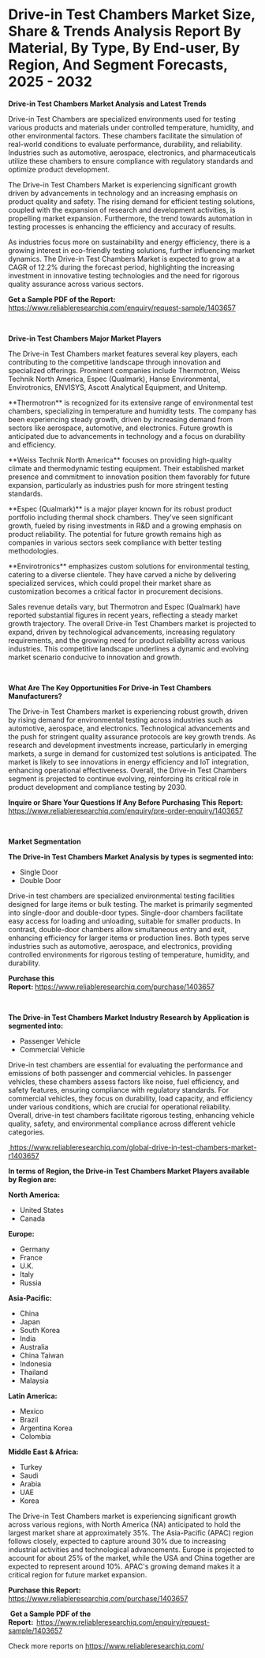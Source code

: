 <p><h1>Drive-in Test Chambers Market Size, Share & Trends Analysis Report By Material, By Type, By End-user, By Region, And Segment Forecasts, 2025 - 2032</h1></p><p><strong>Drive-in Test Chambers Market Analysis and Latest Trends</strong></p>
<p><p>Drive-in Test Chambers are specialized environments used for testing various products and materials under controlled temperature, humidity, and other environmental factors. These chambers facilitate the simulation of real-world conditions to evaluate performance, durability, and reliability. Industries such as automotive, aerospace, electronics, and pharmaceuticals utilize these chambers to ensure compliance with regulatory standards and optimize product development.</p><p>The Drive-in Test Chambers Market is experiencing significant growth driven by advancements in technology and an increasing emphasis on product quality and safety. The rising demand for efficient testing solutions, coupled with the expansion of research and development activities, is propelling market expansion. Furthermore, the trend towards automation in testing processes is enhancing the efficiency and accuracy of results.</p><p>As industries focus more on sustainability and energy efficiency, there is a growing interest in eco-friendly testing solutions, further influencing market dynamics. The Drive-in Test Chambers Market is expected to grow at a CAGR of 12.2% during the forecast period, highlighting the increasing investment in innovative testing technologies and the need for rigorous quality assurance across various sectors.</p></p>
<p><strong>Get a Sample PDF of the Report:&nbsp;</strong> <a href="https://www.reliableresearchiq.com/enquiry/request-sample/1403657?utm_campaign=1087&utm_medium=2&utm_source=Github&utm_content=ia&utm_term=13012025&utm_id=drive-in-test-chambers">https://www.reliableresearchiq.com/enquiry/request-sample/1403657</a></p>
<p>&nbsp;</p>
<p><strong>Drive-in Test Chambers Major Market Players</strong></p>
<p><p>The Drive-in Test Chambers market features several key players, each contributing to the competitive landscape through innovation and specialized offerings. Prominent companies include Thermotron, Weiss Technik North America, Espec (Qualmark), Hanse Environmental, Envirotronics, ENVISYS, Ascott Analytical Equipment, and Unitemp.</p><p>**Thermotron** is recognized for its extensive range of environmental test chambers, specializing in temperature and humidity tests. The company has been experiencing steady growth, driven by increasing demand from sectors like aerospace, automotive, and electronics. Future growth is anticipated due to advancements in technology and a focus on durability and efficiency.</p><p>**Weiss Technik North America** focuses on providing high-quality climate and thermodynamic testing equipment. Their established market presence and commitment to innovation position them favorably for future expansion, particularly as industries push for more stringent testing standards.</p><p>**Espec (Qualmark)** is a major player known for its robust product portfolio including thermal shock chambers. They've seen significant growth, fueled by rising investments in R&D and a growing emphasis on product reliability. The potential for future growth remains high as companies in various sectors seek compliance with better testing methodologies.</p><p>**Envirotronics** emphasizes custom solutions for environmental testing, catering to a diverse clientele. They have carved a niche by delivering specialized services, which could propel their market share as customization becomes a critical factor in procurement decisions.</p><p>Sales revenue details vary, but Thermotron and Espec (Qualmark) have reported substantial figures in recent years, reflecting a steady market growth trajectory. The overall Drive-in Test Chambers market is projected to expand, driven by technological advancements, increasing regulatory requirements, and the growing need for product reliability across various industries. This competitive landscape underlines a dynamic and evolving market scenario conducive to innovation and growth.</p></p>
<p>&nbsp;</p>
<p><strong>What Are The Key Opportunities For Drive-in Test Chambers Manufacturers?</strong></p>
<p><p>The Drive-in Test Chambers market is experiencing robust growth, driven by rising demand for environmental testing across industries such as automotive, aerospace, and electronics. Technological advancements and the push for stringent quality assurance protocols are key growth trends. As research and development investments increase, particularly in emerging markets, a surge in demand for customized test solutions is anticipated. The market is likely to see innovations in energy efficiency and IoT integration, enhancing operational effectiveness. Overall, the Drive-in Test Chambers segment is projected to continue evolving, reinforcing its critical role in product development and compliance testing by 2030.</p></p>
<p><strong>Inquire or Share Your Questions If Any Before Purchasing This Report:</strong> <a href="https://www.reliableresearchiq.com/enquiry/pre-order-enquiry/1403657?utm_campaign=1087&utm_medium=2&utm_source=Github&utm_content=ia&utm_term=13012025&utm_id=drive-in-test-chambers">https://www.reliableresearchiq.com/enquiry/pre-order-enquiry/1403657</a></p>
<p>&nbsp;</p>
<p><strong>Market Segmentation</strong></p>
<p><strong>The Drive-in Test Chambers Market Analysis by types is segmented into:</strong></p>
<p><ul><li>Single Door</li><li>Double Door</li></ul></p>
<p><p>Drive-in test chambers are specialized environmental testing facilities designed for large items or bulk testing. The market is primarily segmented into single-door and double-door types. Single-door chambers facilitate easy access for loading and unloading, suitable for smaller products. In contrast, double-door chambers allow simultaneous entry and exit, enhancing efficiency for larger items or production lines. Both types serve industries such as automotive, aerospace, and electronics, providing controlled environments for rigorous testing of temperature, humidity, and durability.</p></p>
<p><strong>Purchase this Report:&nbsp;</strong><a href="https://www.reliableresearchiq.com/purchase/1403657?utm_campaign=1087&utm_medium=2&utm_source=Github&utm_content=ia&utm_term=13012025&utm_id=drive-in-test-chambers">https://www.reliableresearchiq.com/purchase/1403657</a></p>
<p>&nbsp;</p>
<p><strong>The Drive-in Test Chambers Market Industry Research by Application is segmented into:</strong></p>
<p><ul><li>Passenger Vehicle</li><li>Commercial Vehicle</li></ul></p>
<p><p>Drive-in test chambers are essential for evaluating the performance and emissions of both passenger and commercial vehicles. In passenger vehicles, these chambers assess factors like noise, fuel efficiency, and safety features, ensuring compliance with regulatory standards. For commercial vehicles, they focus on durability, load capacity, and efficiency under various conditions, which are crucial for operational reliability. Overall, drive-in test chambers facilitate rigorous testing, enhancing vehicle quality, safety, and environmental compliance across different vehicle categories.</p></p>
<p><a href="https://www.reliableresearchiq.com/global-drive-in-test-chambers-market-r1403657?utm_campaign=1087&utm_medium=2&utm_source=Github&utm_content=ia&utm_term=13012025&utm_id=drive-in-test-chambers">&nbsp;https://www.reliableresearchiq.com/global-drive-in-test-chambers-market-r1403657</a></p>
<p><strong>In terms of Region, the Drive-in Test Chambers Market Players available by Region are:</strong></p>
<p>
    <p> <strong> North America: </strong>
        <ul>
            <li>United States</li>
            <li>Canada</li>
        </ul>
        </p> 
    <p> <strong> Europe: </strong>
        <ul>
            <li>Germany</li>
            <li>France</li>
            <li>U.K.</li>
            <li>Italy</li>
            <li>Russia</li>
        </ul>
        </p> 
    <p> <strong> Asia-Pacific: </strong>
        <ul>
            <li>China</li>
            <li>Japan</li>
            <li>South Korea</li>
            <li>India</li>
            <li>Australia</li>
            <li>China Taiwan</li>
            <li>Indonesia</li>
            <li>Thailand</li>
            <li>Malaysia</li>
        </ul>
        </p> 
    <p> <strong> Latin America: </strong>
        <ul>
            <li>Mexico</li>
            <li>Brazil</li>
            <li>Argentina Korea</li>
            <li>Colombia</li>
        </ul>
        </p> 
    <p> <strong> Middle East & Africa: </strong>
        <ul>
            <li>Turkey</li>
            <li>Saudi</li>
            <li>Arabia</li>
            <li>UAE</li>
            <li>Korea</li>
        </ul>
    </p>
    </p>
<p><p>The Drive-in Test Chambers market is experiencing significant growth across various regions, with North America (NA) anticipated to hold the largest market share at approximately 35%. The Asia-Pacific (APAC) region follows closely, expected to capture around 30% due to increasing industrial activities and technological advancements. Europe is projected to account for about 25% of the market, while the USA and China together are expected to represent around 10%. APAC's growing demand makes it a critical region for future market expansion.</p></p>
<p><strong>Purchase this Report: </strong><a href="https://www.reliableresearchiq.com/purchase/1403657?utm_campaign=1087&utm_medium=2&utm_source=Github&utm_content=ia&utm_term=13012025&utm_id=drive-in-test-chambers">https://www.reliableresearchiq.com/purchase/1403657</a></p>
<p>&nbsp;<strong>Get a Sample PDF of the Report:&nbsp;&nbsp;</strong><a href="https://www.reliableresearchiq.com/enquiry/request-sample/1403657?utm_campaign=1087&utm_medium=2&utm_source=Github&utm_content=ia&utm_term=13012025&utm_id=drive-in-test-chambers">https://www.reliableresearchiq.com/enquiry/request-sample/1403657</a></p>
<p><strong></strong></p>
<p>Check more reports on <a href="https://www.reliableresearchiq.com/?utm_campaign=1087&utm_medium=2&utm_source=Github&utm_content=ia&utm_term=13012025&utm_id=drive-in-test-chambers">https://www.reliableresearchiq.com/</a></p>